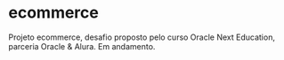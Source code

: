# ecommerce
Projeto ecommerce, desafio proposto pelo curso Oracle Next Education, parceria Oracle & Alura.
Em andamento.
